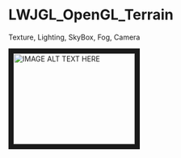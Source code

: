 # LWJGL_OpenGL_Terrain
Texture, Lighting, SkyBox, Fog, Camera

<a href="http://www.youtube.com/watch?feature=player_embedded&v=Tj7rfJW4jgE" target="_blank"><img src="http://img.youtube.com/vi/YOUTUBE_VIDEO_ID_HERE/0.jpg" 
alt="IMAGE ALT TEXT HERE" width="240" height="180" border="10" /></a>
